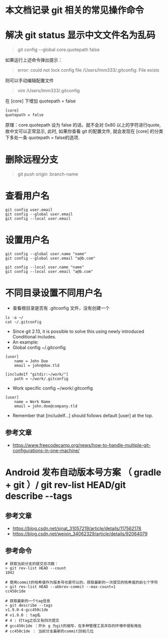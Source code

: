# 本文档记录 git 相关的常见操作命令


# 解决 git status 显示中文文件名为乱码
> git config --global core.quotepath false

如果运行上述命令弹出提示： 
> error: could not lock config file /Users/lmm333/.gitconfig: File exists

则可以手动编辑配置文件
> vim /Users/lmm333/.gitconfig

在 [core] 下增加 quotepath = false

```
[core]
quotepath = false
```

原理：core.quotepath 设为 false 的话，就不会对 0x80 以上的字符进行quote, 故中文可以正常显示, 此时, 如果你查看 git 的配置文件, 就会发现在 [core] 的分类下多处一条 quotepath = false的选项.


# 删除远程分支
> git push origin :branch-name

# 查看用户名
```shell
git config user.email
git config --global user.email
git config --local user.email
```

# 设置用户名

```shell
git config --global user.name "name"
git config --global user.email "a@b.com"

git config --local user.name "name"
git config --local user.email "a@b.com"
```

# 不同目录设置不同用户名
- 查看根目录是否有 .gitconfig 文件，没有创建一个

```shell
ls -a ~/
cat ~/.gitconfig
```

- Since git 2.13, it is possible to solve this using newly introduced Conditional includes.
- An example:
- Global config ~/.gitconfig
```
[user]
    name = John Doe
    email = john@doe.tld

[includeIf "gitdir:~/work/"]
    path = ~/work/.gitconfig
```

- Work specific config ~/work/.gitconfig
```
[user]
    name = Work Name
    email = john.doe@company.tld
```
- Remember that [includeIf...] should follows default [user] at the top.


## 参考文章
- https://www.freecodecamp.org/news/how-to-handle-multiple-git-configurations-in-one-machine/

# Android 发布自动版本号方案 （ gradle + git ）/ git rev-list HEAD/git describe --tags

## 参考文章
- https://blog.csdn.net/sinat_31057219/article/details/117562178
- https://blog.csdn.net/weixin_34062329/article/details/92064079

## 参考命令

```
# 获取当前分支的提交总次数：
> git rev-list HEAD --count
1042

# 使用commit的哈希值作为版本号也是可以的，获取最新的一次提交的哈希值的前七个字符
> git rev-list HEAD --abbrev-commit --max-count=1
cc450c1de

# 获取最新的一个tag信息
> git describe --tags
v1.9.0-4-gcc450c1de
# v1.9.0 : tag名
# 4 : 打tag之后又有四次提交
# gcc450c1de ：开头 g 为git的缩写，在多种管理工具并存的环境中很有用处
# cc450c1de ： 当前分支最新的commitID前几位
```
